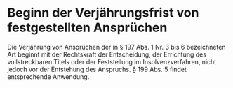 # Beginn der Verjährungsfrist von festgestellten Ansprüchen

Die Verjährung von Ansprüchen der in § 197 Abs. 1 Nr. 3 bis 6 bezeichneten Art beginnt mit der Rechtskraft der Entscheidung, der Errichtung des vollstreckbaren Titels oder der Feststellung im Insolvenzverfahren, nicht jedoch vor der Entstehung des Anspruchs. § 199 Abs. 5 findet entsprechende Anwendung.